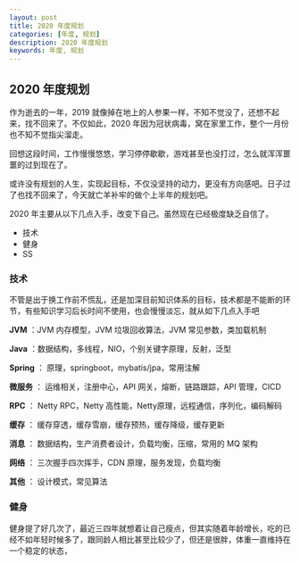 ```yaml
---
layout: post  
title: 2020 年度规划  
categories: [年度, 规划]  
description: 2020 年度规划  
keywords: 年度, 规划  
---
```


## 2020 年度规划
作为逝去的一年，2019 就像掉在地上的人参果一样，不知不觉没了，还想不起来，找不回来了。不仅如此，2020 年因为冠状病毒，窝在家里工作，整个一月份也不知不觉指尖溜走。

回想这段时间，工作慢慢悠悠，学习停停歇歇，游戏甚至也没打过，怎么就浑浑噩噩的过到现在了。

或许没有规划的人生，实现起目标，不仅没坚持的动力，更没有方向感吧。日子过了也找不回来了，今天就亡羊补牢的做个上半年的规划吧。

2020 年主要从以下几点入手，改变下自己。虽然现在已经极度缺乏自信了。

  - 技术
  - 健身
  - SS

### 技术

不管是出于换工作前不慌乱，还是加深目前知识体系的目标，技术都是不能断的环节，有些知识学习后长时间不使用，也会慢慢淡忘，就从如下几点入手吧

**JVM** ：JVM 内存模型，JVM 垃圾回收算法，JVM 常见参数，类加载机制

**Java** ：数据结构，多线程，NIO，个别关键字原理，反射，泛型

**Spring** ： 原理，springboot，mybatis/jpa，常用注解

**微服务** ： 运维相关，注册中心，API 网关，熔断，链路跟踪，API 管理，CICD

**RPC** ： Netty RPC，Netty 高性能，Netty原理，远程通信，序列化，编码解码

**缓存** ： 缓存穿透，缓存雪崩，缓存预热，缓存降级，缓存更新

**消息** ： 数据结构，生产消费者设计，负载均衡，压缩，常用的 MQ 架构

**网络** ： 三次握手四次挥手，CDN 原理，服务发现，负载均衡

**其他** ： 设计模式，常见算法


### 健身

健身提了好几次了，最近三四年就想着让自己瘦点，但其实随着年龄增长，吃的已经不如年轻时候多了，跟同龄人相比甚至比较少了，但还是很胖，体重一直维持在一个稳定的状态，